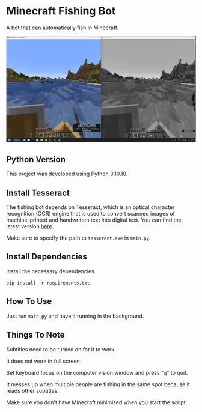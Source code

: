 # Minecraft Fishing Bot

A bot that can automatically fish in Minecraft.

![bot_fishing.png](README.assets/bot_fishing.png)

## Python Version

This project was developed using Python 3.10.10.

## Install Tesseract

The fishing bot depends on Tesseract, which is an optical character recognition (OCR) engine that is used to convert scanned images of machine-printed and handwritten text into digital text. You can find the latest version [here](https://github.com/UB-Mannheim/tesseract/wiki).

Make sure to specify the path to `tesseract.exe` in `main.py`.

## Install Dependencies

Install the necessary dependencies.

```text
pip install -r requirements.txt
```

## How To Use

Just run `main.py` and have it running in the background.

## Things To Note

Subtitles need to be turned on for it to work.

It does not work in full screen.

Set keyboard focus on the computer vision window and press "q" to quit.

It messes up when multiple people are fishing in the same spot because it reads other subtitles.

Make sure you don't have Minecraft minimised when you start the script.
